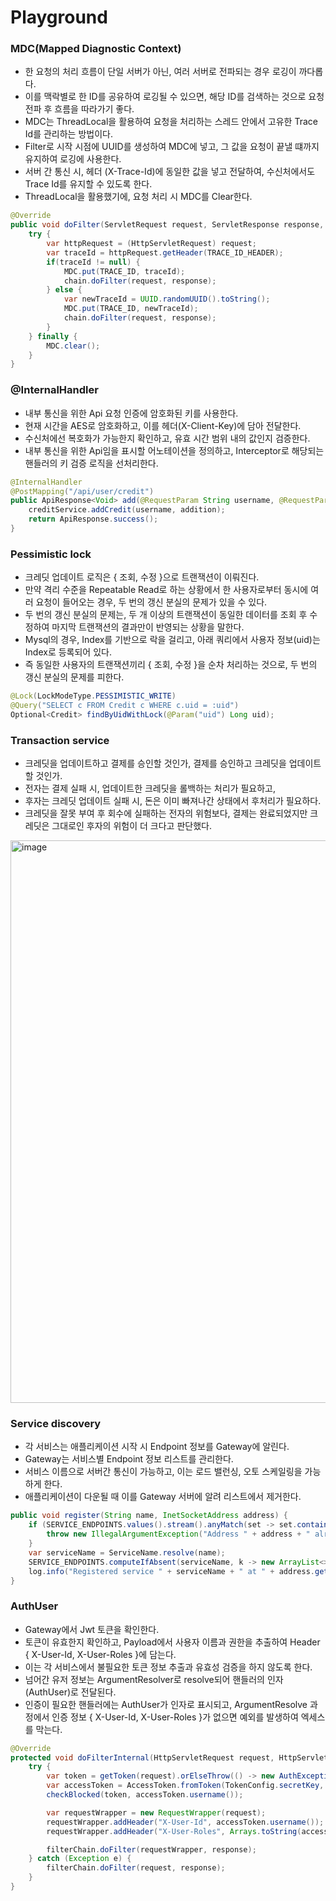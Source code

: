 # Playground

### MDC(Mapped Diagnostic Context)
- 한 요청의 처리 흐름이 단일 서버가 아닌, 여러 서버로 전파되는 경우 로깅이 까다롭다.
- 이를 맥락별로 한 ID를 공유하여 로깅될 수 있으면, 해당 ID를 검색하는 것으로 요청 전파 후 흐름을 따라가기 좋다.
- MDC는 ThreadLocal을 활용하여 요청을 처리하는 스레드 안에서 고유한 Trace Id를 관리하는 방법이다.
- Filter로 시작 시점에 UUID를 생성하여 MDC에 넣고, 그 값을 요청이 끝낼 떄까지 유지하여 로깅에 사용한다.
- 서버 간 통신 시, 헤더 (X-Trace-Id)에 동일한 값을 넣고 전달하여, 수신처에서도 Trace Id를 유지할 수 있도록 한다.
- ThreadLocal을 활용했기에, 요청 처리 시 MDC를 Clear한다.

``` java
@Override
public void doFilter(ServletRequest request, ServletResponse response, FilterChain chain) {
    try {
        var httpRequest = (HttpServletRequest) request;
        var traceId = httpRequest.getHeader(TRACE_ID_HEADER);
        if(traceId != null) {
            MDC.put(TRACE_ID, traceId);
            chain.doFilter(request, response);
        } else {
            var newTraceId = UUID.randomUUID().toString();
            MDC.put(TRACE_ID, newTraceId);
            chain.doFilter(request, response);
        }
    } finally {
        MDC.clear();
    }
}
```

### @InternalHandler
- 내부 통신을 위한 Api 요청 인증에 암호화된 키를 사용한다.
- 현재 시간을 AES로 암호화하고, 이를 헤더(X-Client-Key)에 담아 전달한다.
- 수신처에선 복호화가 가능한지 확인하고, 유효 시간 범위 내의 값인지 검증한다.
- 내부 통신을 위한 Api임을 표시할 어노테이션을 정의하고, Interceptor로 해당되는 핸들러의 키 검증 로직을 선처리한다.

``` java
@InternalHandler
@PostMapping("/api/user/credit")
public ApiResponse<Void> add(@RequestParam String username, @RequestParam Long addition) {
    creditService.addCredit(username, addition);
    return ApiResponse.success();
}
```

### Pessimistic lock
- 크레딧 업데이트 로직은 { 조회, 수정 }으로 트랜잭션이 이뤄진다.
- 만약 격리 수준을 Repeatable Read로 하는 상황에서 한 사용자로부터 동시에 여러 요청이 들어오는 경우, 두 번의 갱신 분실의 문제가 있을 수 있다.
- 두 번의 갱신 분실의 문제는, 두 개 이상의 트랜잭션이 동일한 데이터를 조회 후 수정하여 마지막 트랜잭션의 결과만이 반영되는 상황을 말한다.
- Mysql의 경우, Index를 기반으로 락을 걸리고, 아래 쿼리에서 사용자 정보(uid)는 Index로 등록되어 있다.
- 즉 동일한 사용자의 트랜잭션끼리 { 조회, 수정 }을 순차 처리하는 것으로, 두 번의 갱신 분실의 문제를 피한다.

``` java
@Lock(LockModeType.PESSIMISTIC_WRITE)
@Query("SELECT c FROM Credit c WHERE c.uid = :uid")
Optional<Credit> findByUidWithLock(@Param("uid") Long uid);
```

### Transaction service
- 크레딧을 업데이트하고 결제를 승인할 것인가, 결제를 승인하고 크레딧을 업데이트할 것인가.
- 전자는 결제 실패 시, 업데이트한 크레딧을 롤백하는 처리가 필요하고,
- 후자는 크레딧 업데이트 실패 시, 돈은 이미 빠져나간 상태에서 후처리가 필요하다.
- 크레딧을 잘못 부여 후 회수에 실패하는 전자의 위험보다, 결제는 완료되었지만 크레딧은 그대로인 후자의 위험이 더 크다고 판단했다.

<img width="900" alt="image" src="https://github.com/user-attachments/assets/71d303cb-52ac-46c2-9b08-4736569378b6" />

### Service discovery
- 각 서비스는 애플리케이션 시작 시 Endpoint 정보를 Gateway에 알린다.
- Gateway는 서비스별 Endpoint 정보 리스트를 관리한다.
- 서비스 이름으로 서버간 통신이 가능하고, 이는 로드 밸런싱, 오토 스케일링을 가능하게 한다.
- 애플리케이션이 다운될 때 이를 Gateway 서버에 알려 리스트에서 제거한다.

``` java
public void register(String name, InetSocketAddress address) {
    if (SERVICE_ENDPOINTS.values().stream().anyMatch(set -> set.contains(address))) {
        throw new IllegalArgumentException("Address " + address + " already registered");
    }
    var serviceName = ServiceName.resolve(name);
    SERVICE_ENDPOINTS.computeIfAbsent(serviceName, k -> new ArrayList<>()).add(address);
    log.info("Registered service " + serviceName + " at " + address.getHostName() + ":" + address.getPort());
}
```

### AuthUser
- Gateway에서 Jwt 토큰을 확인한다.
- 토큰이 유효한지 확인하고, Payload에서 사용자 이름과 권한을 추출하여 Header { X-User-Id, X-User-Roles }에 담는다.
- 이는 각 서비스에서 불필요한 토큰 정보 추출과 유효성 검증을 하지 않도록 한다.
- 넘어간 유저 정보는 ArgumentResolver로 resolve되어 핸들러의 인자(AuthUser)로 전달된다.
- 인증이 필요한 핸들러에는 AuthUser가 인자로 표시되고, ArgumentResolve 과정에서 인증 정보 { X-User-Id, X-User-Roles }가 없으면 예외를 발생하여 엑세스를 막는다.

``` java
@Override
protected void doFilterInternal(HttpServletRequest request, HttpServletResponse response, FilterChain filterChain) {
    try {
        var token = getToken(request).orElseThrow(() -> new AuthException(ErrorType.TOKEN_NOT_FOUND));
        var accessToken = AccessToken.fromToken(TokenConfig.secretKey, token);
        checkBlocked(token, accessToken.username());

        var requestWrapper = new RequestWrapper(request);
        requestWrapper.addHeader("X-User-Id", accessToken.username());
        requestWrapper.addHeader("X-User-Roles", Arrays.toString(accessToken.roles()));

        filterChain.doFilter(requestWrapper, response);
    } catch (Exception e) {
        filterChain.doFilter(request, response);
    }
}
```
